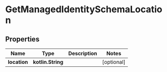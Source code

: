 
# GetManagedIdentitySchemaLocation

## Properties
| Name | Type | Description | Notes |
| ------------ | ------------- | ------------- | ------------- |
| **location** | **kotlin.String** |  |  [optional] |



